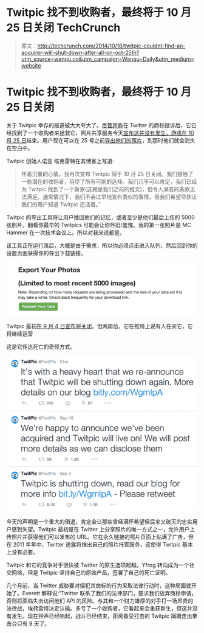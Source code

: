 # Twitpic 找不到收购者，最终将于 10 月 25 日关闭 TechCrunch

> 原文：<http://techcrunch.com/2014/10/16/twitpic-couldnt-find-an-acquirer-will-shut-down-after-all-on-oct-25th?utm_source=wanqu.co&utm_campaign=Wanqu+Daily&utm_medium=website>



# Twitpic 找不到收购者，最终将于 10 月 25 日关闭



关于 Twitpic 幸存的报道被大大夸大了。[尽管声称](https://twitter.com/TwitPic/status/512705809696837632)在 Twitter 的商标投诉后，它已经找到了一个收购者来拯救它，照片共享服务今天[宣布这并没有发生，游戏在 10 月 25 日](http://blog.twitpic.com/2014/09/twitpic-is-shutting-down/)结束。用户现在可以在 25 号之前[导出他们的照片](http://twitpic.com/account/settings)，到那时他们就会消失在空白中。

Twitpic 创始人诺亚·埃弗雷特在其博客上写道:

> 怀着沉重的心情，我再次宣布 Twitpic 将于 10 月 25 日关闭。我们接触了一些潜在的收购者，用尽了所有可能的选择。我们几乎可以肯定，我们已经为 Twitpic 找到了一个新家(这就是我们之前的推文)，但令人满意的条款无法满足。通常情况下，我们不会过早地宣布类似的事情，但我们希望尽快让我们的用户知道 Twitpic 还活着。”

Twitpic 的导出工具将让用户挽回他们的记忆，或者至少是他们最后上传的 5000 张照片。翻看你最早的 Twitpics 可能会让你怀旧/羞愧。我的第一张照片是 MC Hammer 在一次技术会议上。所以对我来说都是。

该工具正在运行落后，大概是由于需求，所以你必须点击进入队列，然后回到你的设置页面获得你的导出下载链接。

![Screen Shot 2014-10-16 at 8.19.12 PM](img/57ba4c243cc598a32b93779dc1408e8c.png)

Twitpic 最初[在 9 月 4 日宣布将关闭](https://beta.techcrunch.com/2014/09/04/twitpic-to-shut-down-on-september-25th-following-legal-demands-from-twitter/)。但两周后，它在推特上说有人在买它，它将继续运营

这是它传达死亡的奇怪方式。

![Screen Shot 2014-10-16 at 8.25.08 PM](img/1e100293ab6d9d0e0d8cd47c8b7598ba.png)

今天的声明是一个重大的倒退，肯定会让那些曾经满怀希望但后来又破灭的忠实用户感到失望。Twitpic 最初是在 Twitter 上分享照片的唯一方式之一，允许用户上传照片并获得他们可以发布的 URL。它在永久链接的照片页面上贴满了广告，但在 2011 年年中，Twitter 透露将推出自己的照片托管服务，这使得 Twitpic 基本上没有必要。

Twitpic 和它的竞争对手很快被 Twitter 的原生选项超越。Yfrog 转向成为一个社交网络，但是 Twitpic 坚持自己的原始产品，签署了自己的死亡证明。

几个月前，当 Twitter 威胁要对侵犯其商标的行为采取法律行动时，这种局面就开始了。Everett 解释说:“Twitter 联系了我们的法律部门，要求我们放弃商标申请，否则将面临失去访问他们 API 的风险。与其和一个财力雄厚的对手打一场昂贵的法律战，埃弗雷特决定认输。多亏了一个收购者，它看起来会重获新生，但这并没有发生。现在钟声已经响起，战斗已经结束，距离备受打击的 Twitpic 蹒跚走出拳击台只有 9 天了。